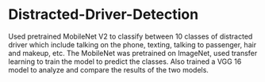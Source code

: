 # Distracted-Driver-Detection

Used pretrained MobileNet V2 to classify between 10 classes of distracted driver which include talking on the phone, texting, talking to passenger, hair and makeup, etc. The MobileNet was pretrained on ImageNet, used transfer learning to train the model to predict the classes. Also trained a VGG 16 model to analyze and compare the results of the two models. 
